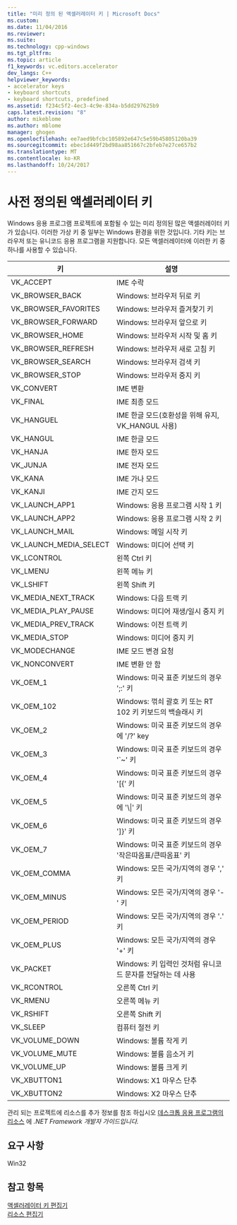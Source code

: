 ```yaml
---
title: "미리 정의 된 액셀러레이터 키 | Microsoft Docs"
ms.custom: 
ms.date: 11/04/2016
ms.reviewer: 
ms.suite: 
ms.technology: cpp-windows
ms.tgt_pltfrm: 
ms.topic: article
f1_keywords: vc.editors.accelerator
dev_langs: C++
helpviewer_keywords:
- accelerator keys
- keyboard shortcuts
- keyboard shortcuts, predefined
ms.assetid: f234c5f2-4ec3-4c9e-834a-b5dd297625b9
caps.latest.revision: "8"
author: mikeblome
ms.author: mblome
manager: ghogen
ms.openlocfilehash: ee7aed9bfcbc105892e647c5e59b45805120ba39
ms.sourcegitcommit: ebec1d449f2bd98aa851667c2bfeb7e27ce657b2
ms.translationtype: MT
ms.contentlocale: ko-KR
ms.lasthandoff: 10/24/2017
---
```

# <a name="predefined-accelerator-keys"></a>사전 정의된 액셀러레이터 키
Windows 응용 프로그램 프로젝트에 포함될 수 있는 미리 정의된 많은 액셀러레이터 키가 있습니다. 이러한 가상 키 중 일부는 Windows 환경을 위한 것입니다. 기타 키는 브라우저 또는 유니코드 응용 프로그램을 지원합니다. 모든 액셀러레이터에 이러한 키 중 하나를 사용할 수 있습니다.  
  
|키|설명|  
|---------|-----------------|  
|VK_ACCEPT|IME 수락|  
|VK_BROWSER_BACK|Windows: 브라우저 뒤로 키|  
|VK_BROWSER_FAVORITES|Windows: 브라우저 즐겨찾기 키|  
|VK_BROWSER_FORWARD|Windows: 브라우저 앞으로 키|  
|VK_BROWSER_HOME|Windows: 브라우저 시작 및 홈 키|  
|VK_BROWSER_REFRESH|Windows: 브라우저 새로 고침 키|  
|VK_BROWSER_SEARCH|Windows: 브라우저 검색 키|  
|VK_BROWSER_STOP|Windows: 브라우저 중지 키|  
|VK_CONVERT|IME 변환|  
|VK_FINAL|IME 최종 모드|  
|VK_HANGUEL|IME 한글 모드(호환성을 위해 유지, VK_HANGUL 사용)|  
|VK_HANGUL|IME 한글 모드|  
|VK_HANJA|IME 한자 모드|  
|VK_JUNJA|IME 전자 모드|  
|VK_KANA|IME 가나 모드|  
|VK_KANJI|IME 간지 모드|  
|VK_LAUNCH_APP1|Windows: 응용 프로그램 시작 1 키|  
|VK_LAUNCH_APP2|Windows: 응용 프로그램 시작 2 키|  
|VK_LAUNCH_MAIL|Windows: 메일 시작 키|  
|VK_LAUNCH_MEDIA_SELECT|Windows: 미디어 선택 키|  
|VK_LCONTROL|왼쪽 Ctrl 키|  
|VK_LMENU|왼쪽 메뉴 키|  
|VK_LSHIFT|왼쪽 Shift 키|  
|VK_MEDIA_NEXT_TRACK|Windows: 다음 트랙 키|  
|VK_MEDIA_PLAY_PAUSE|Windows: 미디어 재생/일시 중지 키|  
|VK_MEDIA_PREV_TRACK|Windows: 이전 트랙 키|  
|VK_MEDIA_STOP|Windows: 미디어 중지 키|  
|VK_MODECHANGE|IME 모드 변경 요청|  
|VK_NONCONVERT|IME 변환 안 함|  
|VK_OEM_1|Windows: 미국 표준 키보드의 경우 ';:' 키|  
|VK_OEM_102|Windows: 꺾쇠 괄호 키 또는 RT 102 키 키보드의 백슬래시 키|  
|VK_OEM_2|Windows: 미국 표준 키보드의 경우에 '/?' key|  
|VK_OEM_3|Windows: 미국 표준 키보드의 경우 '`~' 키|  
|VK_OEM_4|Windows: 미국 표준 키보드의 경우 '[{' 키|  
|VK_OEM_5|Windows: 미국 표준 키보드의 경우에 '\\&#124;' 키|  
|VK_OEM_6|Windows: 미국 표준 키보드의 경우 ']}' 키|  
|VK_OEM_7|Windows: 미국 표준 키보드의 경우 '작은따옴표/큰따옴표' 키|  
|VK_OEM_COMMA|Windows: 모든 국가/지역의 경우 ',' 키|  
|VK_OEM_MINUS|Windows: 모든 국가/지역의 경우 '-' 키|  
|VK_OEM_PERIOD|Windows: 모든 국가/지역의 경우 '.' 키|  
|VK_OEM_PLUS|Windows: 모든 국가/지역의 경우 '+' 키|  
|VK_PACKET|Windows: 키 입력인 것처럼 유니코드 문자를 전달하는 데 사용|  
|VK_RCONTROL|오른쪽 Ctrl 키|  
|VK_RMENU|오른쪽 메뉴 키|  
|VK_RSHIFT|오른쪽 Shift 키|  
|VK_SLEEP|컴퓨터 절전 키|  
|VK_VOLUME_DOWN|Windows: 볼륨 작게 키|  
|VK_VOLUME_MUTE|Windows: 볼륨 음소거 키|  
|VK_VOLUME_UP|Windows: 볼륨 크게 키|  
|VK_XBUTTON1|Windows: X1 마우스 단추|  
|VK_XBUTTON2|Windows: X2 마우스 단추|  
  
 관리 되는 프로젝트에 리소스를 추가 정보를 참조 하십시오 [데스크톱 응용 프로그램의 리소스](/dotnet/framework/resources/index) 에 *.NET Framework 개발자 가이드입니다.*  
  
## <a name="requirements"></a>요구 사항  
 Win32  
  
## <a name="see-also"></a>참고 항목  
 [액셀러레이터 키 편집기](../windows/accelerator-editor.md)   
 [리소스 편집기](../windows/resource-editors.md)